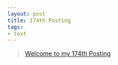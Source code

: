 ```yaml
---
layout: post
title: 174th Posting
tags: 
- text
---
```


> [Welcome to my 174th Posting](https://janghan-kor.tistory.com/817)

